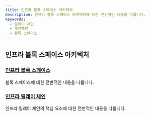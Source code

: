 ```yaml
---
title: 인프라 블록 스페이스 아키텍처
description: 인프라 블록 스페이스 아키텍처에 대한 전반적인 내용을 다룹니다.
keywords:
  - 릴레이 체인
  - 패러체인
  - 블록 스페이스
--- 
```


## 인프라 블록 스페이스 아키텍처

### [인프라 블록 스페이스](./infra-blockspace.md)

블록 스페이스에 대한 전반적인 내용을 다룹니다.

### [인프라 릴레이 체인](./infra-relay-chain.md)

인프라 릴레이 체인의 핵심 요소에 대한 전반적인 내용을 다룹니다.


